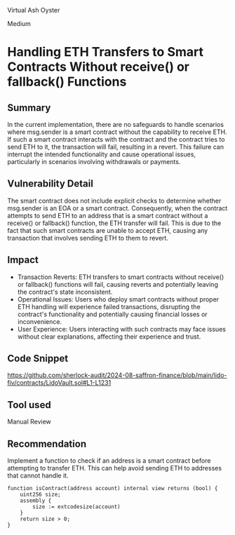 Virtual Ash Oyster

Medium

# Handling ETH Transfers to Smart Contracts Without receive() or fallback() Functions

## Summary
In the current implementation, there are no safeguards to handle scenarios where msg.sender is a smart contract without the capability to receive ETH. If such a smart contract interacts with the contract and the contract tries to send ETH to it, the transaction will fail, resulting in a revert. This failure can interrupt the intended functionality and cause operational issues, particularly in scenarios involving withdrawals or payments.

## Vulnerability Detail
The smart contract does not include explicit checks to determine whether msg.sender is an EOA or a smart contract. Consequently, when the contract attempts to send ETH to an address that is a smart contract without a receive() or fallback() function, the ETH transfer will fail. This is due to the fact that such smart contracts are unable to accept ETH, causing any transaction that involves sending ETH to them to revert.

## Impact
* Transaction Reverts: ETH transfers to smart contracts without receive() or fallback() functions will fail, causing reverts and potentially leaving the contract's state inconsistent.
* Operational Issues: Users who deploy smart contracts without proper ETH handling will experience failed transactions, disrupting the contract's functionality and potentially causing financial losses or inconvenience.
* User Experience: Users interacting with such contracts may face issues without clear explanations, affecting their experience and trust.

## Code Snippet
https://github.com/sherlock-audit/2024-08-saffron-finance/blob/main/lido-fiv/contracts/LidoVault.sol#L1-L1231

## Tool used
Manual Review

## Recommendation
Implement a function to check if an address is a smart contract before attempting to transfer ETH. This can help avoid sending ETH to addresses that cannot handle it.

```solidity
function isContract(address account) internal view returns (bool) {
    uint256 size;
    assembly {
        size := extcodesize(account)
    }
    return size > 0;
}
```
